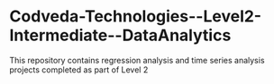 # Codveda-Technologies--Level2-Intermediate--DataAnalytics
This repository contains regression analysis and time series analysis projects completed as part of Level 2
